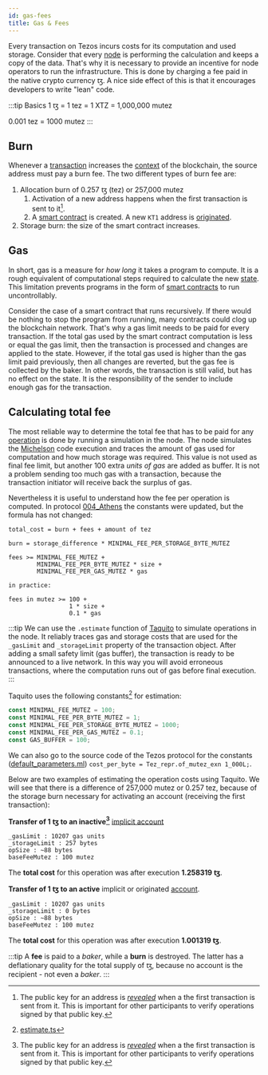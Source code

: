 ```yaml
---
id: gas-fees
title: Gas & Fees
---
```


Every transaction on Tezos incurs costs for its computation and used storage. Consider that every [node](../node) is performing the calculation and keeps a copy of the data. That's why it is necessary to provide an incentive for node operators to run the infrastructure. This is done by charging a fee paid in the native crypto currency ꜩ. A nice side effect of this is that it encourages developers to write "lean" code.

:::tip Basics
1 ꜩ = 1 tez = 1 XTZ = 1,000,000 mutez
 
0.001 tez = 1000 mutez
:::

## Burn

Whenever a [transaction](transaction) increases the [context](../context) of the blockchain, the source address must pay a burn fee.
The two different types of burn fee are:

1. Allocation burn of 0.257 ꜩ (tez) or 257,000 mutez
   1. Activation of a new address happens when the first transaction is sent to it[^1]. 
   2. A [smart contract](../../smart_contract/smart-contract) is created. A new `KT1` address is [originated](../account).
2. Storage burn: the size of the smart contract increases.



## Gas

In short, gas is a measure for *how long* it takes a program to compute. It is a rough equivalent of computational steps required to calculate the new [state](../context). This limitation prevents programs in the form of [smart contracts](../../smart_contract/smart-contract) to run uncontrollably. 

Consider the case of a smart contract that runs recursively. If there would be nothing to stop the program from running, many contracts could clog up the blockchain network. That's why a gas limit needs to be paid for every transaction. If the total gas used by the smart contract computation is less or equal the gas limit, then the transaction is processed and changes are applied to the state. However, if the total gas used is higher than the gas limit paid previously, then all changes are reverted, but the gas fee is collected by the baker. In other words, the transaction is still valid, but has no effect on the state. It is the responsibility of the sender to include enough gas for the transaction.

## Calculating total fee

The most reliable way to determine the total fee that has to be paid for any [operation](operations) is done by running a simulation in the node. The node simulates the [Michelson](../../smart_contract/michelson) code execution and traces the amount of gas used for computation and how much storage was required. This value is not used as final fee limit, but another 100 extra *units of gas* are added as buffer. It is not a problem sending too much gas with a transaction, because the transaction initiator will receive back the surplus of gas.

Nevertheless it is useful to understand how the fee per operation is computed. In protocol [004_Athens](https://tezos.gitlab.io/protocols/004_Pt24m4xi.html) the constants were updated, but the formula has not changed:

```
total_cost = burn + fees + amount of tez

burn = storage_difference * MINIMAL_FEE_PER_STORAGE_BYTE_MUTEZ

fees >= MINIMAL_FEE_MUTEZ +
        MINIMAL_FEE_PER_BYTE_MUTEZ * size +
        MINIMAL_FEE_PER_GAS_MUTEZ * gas

in practice:

fees in mutez >= 100 +
                 1 * size +
                 0.1 * gas
```

:::tip
We can use the `.estimate` function of [Taquito](../../references/taquito) to simulate operations in the node. It reliably traces gas and storage costs that are used for the `_gasLimit` and `_storageLimit` property of the transaction object. After adding a small safety limit (gas buffer), the transaction is ready to be announced to a live network. In this way you will avoid erroneous transactions, where the computation runs out of gas before final execution.  
:::

Taquito uses the following constants[^2] for estimation:
```javascript
const MINIMAL_FEE_MUTEZ = 100;
const MINIMAL_FEE_PER_BYTE_MUTEZ = 1;
const MINIMAL_FEE_PER_STORAGE_BYTE_MUTEZ = 1000;
const MINIMAL_FEE_PER_GAS_MUTEZ = 0.1;
const GAS_BUFFER = 100;
```

We can also go to the source code of the Tezos protocol for the constants ([default_parameters.ml](https://gitlab.com/nomadic-labs/tezos/-/blob/proto-006/src/proto_alpha/lib_parameters/default_parameters.ml#L51)) `cost_per_byte = Tez_repr.of_mutez_exn 1_000L;`.

Below are two examples of estimating the operation costs using Taquito. We will see that there is a difference of 257,000 mutez or 0.257 tez, because of the storage burn necessary for activating an account (receiving the first transaction):

**Transfer of 1 ꜩ to an inactive[^1]** [implicit account](../implicit-account)
```
_gasLimit : 10207 gas units
_storageLimit : 257 bytes
opSize : ~88 bytes
baseFeeMutez : 100 mutez
```
The **total cost** for this operation was after execution **1.258319 ꜩ**.

**Transfer of 1 ꜩ to an active** implicit or originated [account](../account).
```
_gasLimit : 10207 gas units
_storageLimit : 0 bytes
opSize : ~88 bytes
baseFeeMutez : 100 mutez
```
The **total cost** for this operation was after execution **1.001319 ꜩ**. 





:::tip 
A **fee** is paid to a *baker*, while a **burn** is destroyed. The latter has a deflationary quality for the total supply of ꜩ, because no account is the recipient -  not even a *baker*.
:::

[^1]: The public key for an address is [*revealed*](reveal-operation) when a the first transaction is sent from it. This is important for other participants to verify operations signed by that public key.
[^2]: [estimate.ts](https://github.com/ecadlabs/taquito/blob/81ae43be06f1be03bda17dac125ca0ad04c39a13/packages/taquito/src/contract/estimate.ts#L1-L4) 